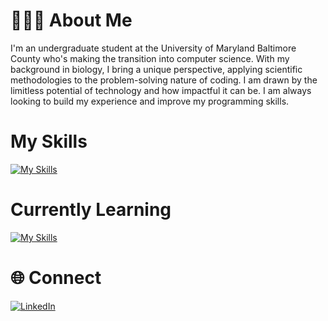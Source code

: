 # 👩🏻‍💻 About Me
I'm an undergraduate student at the University of Maryland Baltimore County who's making the transition into computer science. With my background in biology, I bring a unique perspective, applying scientific methodologies to the problem-solving nature of coding. I am drawn by the limitless potential of technology and how impactful it can be. I am always looking to build my experience and improve my programming skills.

# My Skills
[![My Skills](https://skillicons.dev/icons?i=py,github,clion,pycharm)](https://skillicons.dev)

# Currently Learning
[![My Skills](https://skillicons.dev/icons?i=cpp,css,html,js)](https://skillicons.dev)

# 🌐 Connect
[![LinkedIn](https://img.shields.io/badge/LinkedIn-%230077B5.svg?logo=linkedin&logoColor=white)](https://linkedin.com/in/nuhaaajamu/) 



